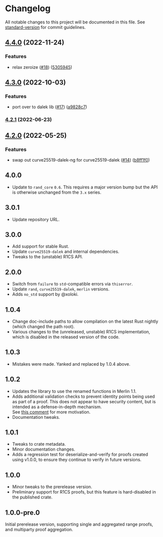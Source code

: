 # Changelog

All notable changes to this project will be documented in this file. See [standard-version](https://github.com/conventional-changelog/standard-version) for commit guidelines.

## [4.4.0](https://github.com/tari-project/bulletproofs/compare/v4.3.0...v4.4.0) (2022-11-24)


### Features

* relax zeroize ([#18](https://github.com/tari-project/bulletproofs/issues/18)) ([5305945](https://github.com/tari-project/bulletproofs/commit/53059458e2a85cec149a0d26ae8db039e8f2455e))

## [4.3.0](https://github.com/tari-project/bulletproofs/compare/v4.2.1...v4.3.0) (2022-10-03)


### Features

* port over to dalek lib ([#17](https://github.com/tari-project/bulletproofs/issues/17)) ([a9828c7](https://github.com/tari-project/bulletproofs/commit/a9828c7586ffa113d8a2c287bbe1033d152267ca))

### [4.2.1](https://github.com/tari-project/bulletproofs/compare/v4.2.0...v4.2.1) (2022-06-23)

## [4.2.0](https://github.com/tari-project/bulletproofs/compare/v4.1.2...v4.2.0) (2022-05-25)


### Features

* swap out curve25519-dalek-ng for curve25519-dalek ([#14](https://github.com/tari-project/bulletproofs/issues/14)) ([b8ff1f0](https://github.com/tari-project/bulletproofs/commit/b8ff1f0694575957d1ca928b60710c23bd85d260))

## 4.0.0

* Update to `rand_core` `0.6`.  This requires a major version bump but the API
  is otherwise unchanged from the `3.x` series.

## 3.0.1

* Update repository URL.

## 3.0.0

* Add support for stable Rust.
* Update `curve25519-dalek` and internal dependencies.
* Tweaks to the (unstable) R1CS API.

## 2.0.0

* Switch from `failure` to `std`-compatible errors via `thiserror`.
* Update `rand`, `curve25519-dalek`, `merlin` versions.
* Adds `no_std` support by @xoloki.

## 1.0.4

* Change doc-include paths to allow compilation on the latest Rust nightly
  (which changed the path root).
* Various changes to the (unreleased, unstable) R1CS implementation, which is
  disabled in the released version of the code.

## 1.0.3

* Mistakes were made. Yanked and replaced by 1.0.4 above.

## 1.0.2

* Updates the library to use the renamed functions in Merlin 1.1.
* Adds additional validation checks to prevent identity points being used as
  part of a proof.  This does not appear to have security content, but is
  intended as a defense-in-depth mechanism.  
  See [this comment][identity_comment] for more motivation.
* Documentation tweaks.

## 1.0.1

* Tweaks to crate metadata.
* Minor documentation changes.
* Adds a regression test for deserialize-and-verify for proofs created using
  v1.0.0, to ensure they continue to verify in future versions.

## 1.0.0

* Minor tweaks to the prerelease version.  
* Preliminary support for R1CS proofs, but this feature is hard-disabled in the
  published crate.

## 1.0.0-pre.0

Initial prerelease version, supporting single and aggregated range proofs, and
multiparty proof aggregation.

[identity_comment]: https://github.com/dalek-cryptography/bulletproofs/pull/248#discussion_r251916724
